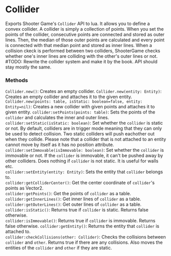 # Collider
Exports Shooter Game's `Collider` API to lua. It allows you to define a convex collider. A collider is simply a collection of points. When you set the points of the collider, consecutive points
are connected and stored as outer lines. Then, the median of those outer points are calculated and every point is connected with that median point and stored as inner lines.
When a collision ckeck is performed between two colliders, ShooterGame checks whether one's inner lines are colliding with the other's outer lines or not.
\#TODO: Rewrite the collider system and make it by the book. API should stay mostly the same.

### Methods
`Collider.new()`: Creates an empty collider.
`Collider.new(entity: Entity)`: Creates an empty collider and attaches it to the given entity.
`Collider.new(points: table, isStatic: boolean=false, entity: Entity=nil)`: Creates a new collider with given points and attaches it to given entity.
`collider:setPoints(points: table)`: Sets the points of the `collider` and calculates the inner and outer lines.
`collider:setStatic(isStatic: boolean)`: Set whether the `collider` is static or not. By default, colliders are in trigger mode meaning that they can only be used to detect collision. Two static colliders will push eachother out when they collide. Please note that a collider that is not attached to an entity cannot move by itself as it has no position attribute.  
`collider:setImmovable(isImmovable: boolean)`: Set whether the `collider` is immovable or not. If the `collider` is immovable, it can't be pushed away by other colliders. Does nothing if `collider` is not static. It is useful for walls etc.  
`collider:setEntity(entity: Entity)`: Sets the entity that `collider` belongs to.  
`collider:getColliderCenter()`: Get the center coordinate of `collider`'s points as Vector2.  
`collider:getPoints()`: Get the points of `collider` as a table.  
`collider:getInnerLines()`: Get inner lines of `collider` as a table.  
`collider:getOuterLines()`: Get outer lines of `collider` as a table.  
`collider:isStatic()`: Returns true if `collider` is static. Returns false otherwise.  
`collider:isImmovable()`: Returns true if `collider` is immovable. Returns false otherwise.
`collider:getEntity()`: Returns the entity that `collider` is attached to.  
`collider:checkCollisions(other: Collider)`: Checks the collisions between `collider` and `other`. Returns true if there are any collisions. Also moves the entities of the `collider` and `other` if they are static.  
